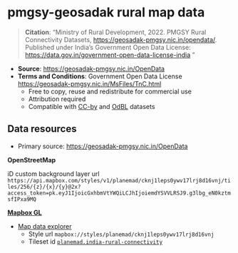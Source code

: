 # pmgsy-geosadak rural map data

> **Citation**: “Ministry of Rural Development, 2022. PMGSY Rural Connectivity Datasets, https://geosadak-pmgsy.nic.in/opendata/. Published under India’s Government Open Data License: https://data.gov.in/government-open-data-license-india ”

- **Source**: https://geosadak-pmgsy.nic.in/OpenData
- **Terms and Conditions**: Government Open Data License https://geosadak-pmgsy.nic.in/MsFiles/TnC.html
  - Free to copy, reuse and redistribute for commercial use
  - Attribution required
  - Compatible with [CC-by](https://creativecommons.org/licenses/by/4.0/) and [OdBL](https://wiki.openstreetmap.org/wiki/Open_Geospatial_Data_from_Government_of_India#India_OpenData:_data.gov.in) datasets

## Data resources

- Primary source: https://geosadak-pmgsy.nic.in/OpenData

**OpenStreetMap**

iD custom background layer url `https://api.mapbox.com/styles/v1/planemad/cknj1leps0ywv17lrj8d16vnj/tiles/256/{z}/{x}/{y}@2x?access_token=pk.eyJ1IjoicGxhbmVtYWQiLCJhIjoiemdYSVVLRSJ9.g3lbg_eN0kztmsfIPxa9MQ`

**[Mapbox GL](https://docs.mapbox.com/mapbox-gl-js/guides/)**
- [Map data explorer](https://api.mapbox.com/styles/v1/planemad/cknj1leps0ywv17lrj8d16vnj.html?title=copy&access_token=pk.eyJ1IjoicGxhbmVtYWQiLCJhIjoiemdYSVVLRSJ9.g3lbg_eN0kztmsfIPxa9MQ&zoomwheel=true&fresh=true#12.56/12.48844/77.19406)
  - Style url `mapbox://styles/planemad/cknj1leps0ywv17lrj8d16vnj`
  - Tileset id [`planemad.india-rural-connectivity`](https://studio.mapbox.com/tilesets/planemad.india-rural-connectivity)

